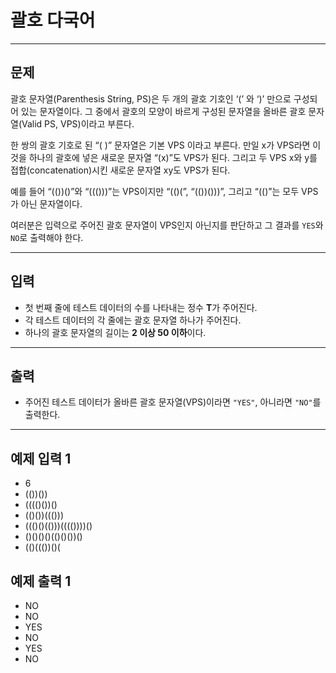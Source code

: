# 괄호 다국어

---

## 문제
괄호 문자열(Parenthesis String, PS)은 두 개의 괄호 기호인 ‘(’ 와 ‘)’ 만으로 구성되어 있는 문자열이다. 그 중에서 괄호의 모양이 바르게 구성된 문자열을 올바른 괄호 문자열(Valid PS, VPS)이라고 부른다.

한 쌍의 괄호 기호로 된 “( )” 문자열은 기본 VPS 이라고 부른다. 만일 x가 VPS라면 이것을 하나의 괄호에 넣은 새로운 문자열 “(x)”도 VPS가 된다. 그리고 두 VPS x와 y를 접합(concatenation)시킨 새로운 문자열 xy도 VPS가 된다.

예를 들어 “(())()”와 “((()))”는 VPS이지만 “(()(”, “(())()))”, 그리고 “(()”는 모두 VPS가 아닌 문자열이다.

여러분은 입력으로 주어진 괄호 문자열이 VPS인지 아닌지를 판단하고 그 결과를 `YES`와 `NO`로 출력해야 한다.

---

## 입력
- 첫 번째 줄에 테스트 데이터의 수를 나타내는 정수 **T**가 주어진다.
- 각 테스트 데이터의 각 줄에는 괄호 문자열 하나가 주어진다.
- 하나의 괄호 문자열의 길이는 **2 이상 50 이하**이다.

---

## 출력
- 주어진 테스트 데이터가 올바른 괄호 문자열(VPS)이라면 `"YES"`, 아니라면 `"NO"`를 출력한다.

---

## 예제 입력 1
- 6 
- (())()) 
- (((()())() 
- (()())((())) 
- ((()()(()))(((())))() 
- ()()()()(()()())() 
- (()((())()(

## 예제 출력 1
- NO 
- NO 
- YES 
- NO 
- YES 
- NO